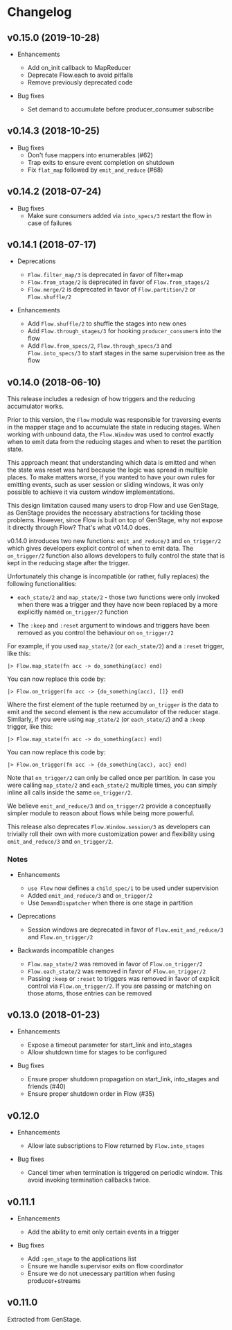 # Changelog

## v0.15.0 (2019-10-28)

  * Enhancements
    * Add on_init callback to MapReducer
    * Deprecate Flow.each to avoid pitfalls
    * Remove previously deprecated code

  * Bug fixes
    * Set demand to accumulate before producer_consumer subscribe

## v0.14.3 (2018-10-25)

  * Bug fixes
    * Don't fuse mappers into enumerables (#62)
    * Trap exits to ensure event completion on shutdown
    * Fix `flat_map` followed by `emit_and_reduce` (#68)

## v0.14.2 (2018-07-24)

  * Bug fixes
    * Make sure consumers added via `into_specs/3` restart the flow in case of failures

## v0.14.1 (2018-07-17)

  * Deprecations
    * `Flow.filter_map/3` is deprecated in favor of filter+map
    * `Flow.from_stage/2` is deprecated in favor of `Flow.from_stages/2`
    * `Flow.merge/2` is deprecated in favor of `Flow.partition/2` or `Flow.shuffle/2`

  * Enhancements
    * Add `Flow.shuffle/2` to shuffle the stages into new ones
    * Add `Flow.through_stages/3` for hooking `producer_consumer`s into the flow
    * Add `Flow.from_specs/2`, `Flow.through_specs/3` and `Flow.into_specs/3` to start stages in the same supervision tree as the flow

## v0.14.0 (2018-06-10)

This release includes a redesign of how triggers and the reducing accumulator works.

Prior to this version, the `Flow` module was responsible for traversing events in the mapper stage and to accumulate the state in reducing stages. When working with unbound data, the `Flow.Window` was used to control exactly when to emit data from the reducing stages and when to reset the partition state.

This approach meant that understanding which data is emitted and when the state was reset was hard because the logic was spread in multiple places. To make matters worse, if you wanted to have your own rules for emitting events, such as user session or sliding windows, it was only possible to achieve it via custom window implementations.

This design limitation caused many users to drop Flow and use GenStage, as GenStage provides the necessary abstractions for tackling those problems. However, since Flow is built on top of GenStage, why not expose it directly through Flow? That's what v0.14.0 does.

v0.14.0 introduces two new functions: `emit_and_reduce/3` and `on_trigger/2` which gives developers explicit control of when to emit data. The `on_trigger/2` function also allows developers to fully control the state that is kept in the reducing stage after the trigger.

Unfortunately this change is incompatible (or rather, fully replaces) the following functionalities:

  * `each_state/2` and `map_state/2` - those two functions were only invoked when there was a trigger and they have now been replaced by a more explicitly named `on_trigger/2` function

  * The `:keep` and `:reset` argument to windows and triggers have been removed as you control the behaviour on `on_trigger/2`

For example, if you used `map_state/2` (or `each_state/2`) and a `:reset` trigger, like this:

    |> Flow.map_state(fn acc -> do_something(acc) end)

You can now replace this code by:

    |> Flow.on_trigger(fn acc -> {do_something(acc), []} end)

Where the first element of the tuple reeturned by `on_trigger` is the data to emit and the second element is the new accumulator of the reducer stage. Similarly, if you were using `map_state/2` (or `each_state/2`) and a `:keep` trigger, like this:

    |> Flow.map_state(fn acc -> do_something(acc) end)

You can now replace this code by:

    |> Flow.on_trigger(fn acc -> {do_something(acc), acc} end)

Note that `on_trigger/2` can only be called once per partition. In case you were calling `map_state/2` and `each_state/2` multiple times, you can simply inline all calls inside the same `on_trigger/2`.

We believe `emit_and_reduce/3` and `on_trigger/2` provide a conceptually simpler module to reason about flows while being more powerful.

This release also deprecates `Flow.Window.session/3` as developers can trivially roll their own with more customization power and flexibility using `emit_and_reduce/3` and `on_trigger/2`.

### Notes

  * Enhancements
    * `use Flow` now defines a `child_spec/1` to be used under supervision
    * Added `emit_and_reduce/3` and `on_trigger/2`
    * Use `DemandDispatcher` when there is one stage in partition

  * Deprecations
    * Session windows are deprecated in favor of `Flow.emit_and_reduce/3` and `Flow.on_trigger/2`

  * Backwards incompatible changes
    * `Flow.map_state/2` was removed in favor of `Flow.on_trigger/2`
    * `Flow.each_state/2` was removed in favor of `Flow.on_trigger/2`
    * Passing `:keep` or `:reset` to triggers was removed in favor of explicit control via `Flow.on_trigger/2`. If you are passing or matching on those atoms, those entries can be removed

## v0.13.0 (2018-01-23)

  * Enhancements
    * Expose a timeout parameter for start_link and into_stages
    * Allow shutdown time for stages to be configured

  * Bug fixes
    * Ensure proper shutdown propagation on start_link, into_stages and friends (#40)
    * Ensure proper shutdown order in Flow (#35)

## v0.12.0

  * Enhancements
    * Allow late subscriptions to Flow returned by `Flow.into_stages`

  * Bug fixes
    * Cancel timer when termination is triggered on periodic window. This avoid invoking termination callbacks twice.

## v0.11.1

  * Enhancements
    * Add the ability to emit only certain events in a trigger

  * Bug fixes
    * Add `:gen_stage` to the applications list
    * Ensure we handle supervisor exits on flow coordinator
    * Ensure we do not unecessary partition when fusing producer+streams

## v0.11.0

Extracted from GenStage.
